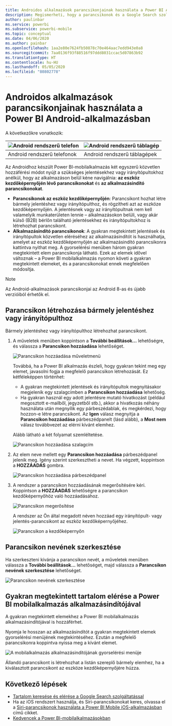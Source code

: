 ```yaml
---
title: Androidos alkalmazások parancsikonjainak használata a Power BI Android-alkalmazásban
description: Megismerheti, hogy a parancsikonok és a Google Search szolgáltatás segítségével miképpen férhet hozzá a gyakran megtekintett tartalmakhoz.
author: paulinbar
ms.service: powerbi
ms.subservice: powerbi-mobile
ms.topic: conceptual
ms.date: 04/06/2020
ms.author: painbar
ms.openlocfilehash: 1aa2e80e7624fb50878c70e464aac7edd943e0a8
ms.sourcegitcommit: 7aa0136f93f88516f97ddd8031ccac5d07863b92
ms.translationtype: HT
ms.contentlocale: hu-HU
ms.lasthandoff: 05/05/2020
ms.locfileid: "80802778"
---
```

# <a name="use-android-app-shortcuts-in-the-power-bi-android-app"></a>Androidos alkalmazások parancsikonjainak használata a Power BI Android-alkalmazásban

A következőkre vonatkozik:

| ![Android rendszerű telefon](./media/mobile-app-quick-access-shortcuts/android-logo-40-px.png) | ![Android rendszerű táblagép](./media/mobile-app-quick-access-shortcuts/android-logo-40-px.png) |
|:--- |:--- |
| Android rendszerű telefonok |Android rendszerű táblagépek |

Az Androidhoz készült Power BI-mobilalkalmazás két egyszerű közvetlen hozzáférési módot nyújt a szükséges jelentésekhez vagy irányítópultokhoz anélkül, hogy az alkalmazáson belül kéne navigálnia: **az eszköz kezdőképernyőjén lévő parancsikonokat** és **az alkalmazásindító parancsikonokat**.
 * **Parancsikonok az eszköz kezdőképernyőjén**: Parancsikont hozhat létre bármely jelentéshez vagy irányítópulthoz, és rögzítheti azt az eszköze kezdőképernyőjén. A jelentésnek vagy az irányítópultnak nem kell valamelyik munkaterületen lennie – alkalmazásokon belüli, vagy akár külső (B2B) bérlőn található jelentésekhez és irányítópultokhoz is létrehozhat parancsikont.
 * **Alkalmazásindító parancsikonok**: A gyakran megtekintett jelentések és irányítópultok közvetlen eléréséhez az alkalmazásindítót is használhatja, amelyet az eszköz kezdőképernyőjén az alkalmazásindító parancsikonra kattintva nyithat meg. A gyorselérési menüben három gyakran megtekintett elem parancsikonja látható. Ezek az elemek idővel változnak – a Power BI mobilalkalmazás nyomon követi a gyakran megtekintett elemeket, és a parancsikonokat ennek megfelelően módosítja.

 >[!NOTE]
 >Az Android-alkalmazások parancsikonjai az Android 8-as és újabb verzióiból érhetők el.

## <a name="create-a-shortcut-to-any-report-or-dashboard"></a>Parancsikon létrehozása bármely jelentéshez vagy irányítópulthoz

Bármely jelentéshez vagy irányítópulthoz létrehozhat parancsikont.

1. A műveletek menüben koppintson a **További beállítások...** lehetőségre, és válassza a **Parancsikon hozzáadása** lehetőséget.

   ![Parancsikon hozzáadása műveletmenü](media/mobile-app-quick-access-shortcuts/mobile-add-shortcut-action-menu.png)

   Továbbá, ha a Power BI alkalmazás észleli, hogy gyakran tekint meg egy elemet, javasolni fogja a megfelelő parancsikon létrehozását. Ez kétféleképpen történhet:
   * A gyakran megtekintett jelentések és irányítópultok megnyitásakor megjelenik egy szalagcímben a **Parancsikon hozzáadása** lehetőség.
   * Ha gyakran használ egy adott jelentésre mutató hivatkozást (például megosztott e-mailből, jegyzetből stb.), akkor a hivatkozás néhány használata után megnyílik egy párbeszédablak, és megkérdezi, hogy hozzon-e létre parancsikont. Az **Igen** válasz megnyitja a **Parancsikon hozzáadása** párbeszédpanelt (lásd alább), a **Most nem** válasz továbbvezet az elérni kívánt elemhez.
   
   Alább látható a két folyamat szemléltetése.

   ![Parancsikon hozzáadása szalagcím](media/mobile-app-quick-access-shortcuts/mobile-add-shortcut-banner.png)


 1. Az elem neve mellett egy **Parancsikon hozzáadása** párbeszédpanel jelenik meg. Igény szerint szerkesztheti a nevet. Ha végzett, koppintson a **HOZZÁADÁS** gombra.

    ![Parancsikon hozzáadása párbeszédpanel](media/mobile-app-quick-access-shortcuts/mobile-add-shortcut-dialog.png)

1. A rendszer a parancsikon hozzáadásának megerősítésére kéri. Koppintson a **HOZZÁADÁS** lehetőségre a parancsikon kezdőképernyőhöz való hozzáadásához.

   ![Parancsikon megerősítése](media/mobile-app-quick-access-shortcuts/mobile-confirm-shortcut.png)

   A rendszer az Ön által megadott néven hozzáad egy irányítópult- vagy jelentés-parancsikont az eszköz kezdőképernyőjéhez.

   ![Parancsikon a kezdőképernyőn](media/mobile-app-quick-access-shortcuts/mobile-shortcut-on-home-screen.png)

## <a name="edit-the-shortcut-name"></a>Parancsikon nevének szerkesztése

Ha szerkeszteni kívánja a parancsikon nevét, a műveletek menüben válassza a **További beállítások...** lehetőséget, majd válassza a **Parancsikon nevének szerkesztése** lehetőséget.

 ![Parancsikon nevének szerkesztése](media/mobile-app-quick-access-shortcuts/mobile-edit-shortcut.png)

## <a name="use-the-power-bi-mobile-app-launcher-to-access-frequently-viewed-content"></a>Gyakran megtekintett tartalom elérése a Power BI mobilalkalmazás alkalmazásindítójával

A gyakran megtekintett elemekhez a Power BI mobilalkalmazás alkalmazásindítójával is hozzáférhet.

Nyomja le hosszan az alkalmazásindítót a gyakran megtekintett elemek gyorselérési menüjének megtekintéséhez. Ezután a megfelelő parancsikonra koppintva nyissa meg a kívánt elemet.

![A mobilalkalmazás alkalmazásindítójának gyorselérési menüje](media/mobile-app-quick-access-shortcuts/mobile-shortcut-from-quick-access-menu.png)

Állandó parancsikont is létrehozhat a listán szereplő bármely elemhez, ha a kiválasztott parancsikont az eszköze kezdőképernyőjére húzza.

## <a name="next-steps"></a>Következő lépések
* [Tartalom keresése és elérése a Google Search szolgáltatással](mobile-app-find-access-google-search.md)
* Ha az iOS rendszert használja, és Siri-parancsikonokat keres, olvassa el a [Siri-parancsikonok használata a Power BI Mobile iOS-alkalmazásban](mobile-apps-ios-siri-shortcuts.md) című cikket.
* [Kedvencek a Power BI-mobilalkalmazásokban](mobile-apps-favorites.md)

